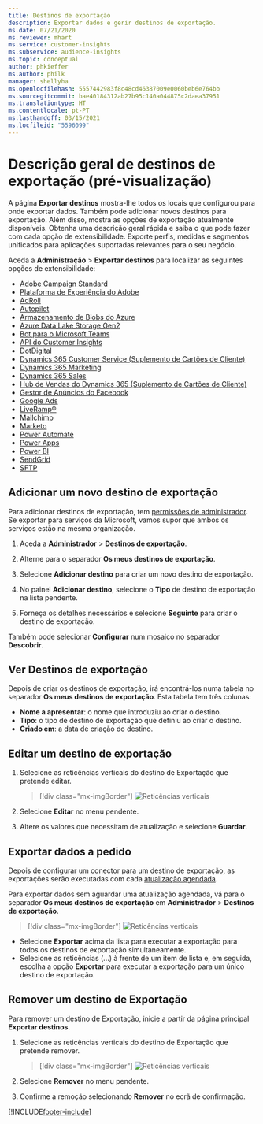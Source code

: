 ```yaml
---
title: Destinos de exportação
description: Exportar dados e gerir destinos de exportação.
ms.date: 07/21/2020
ms.reviewer: mhart
ms.service: customer-insights
ms.subservice: audience-insights
ms.topic: conceptual
author: phkieffer
ms.author: philk
manager: shellyha
ms.openlocfilehash: 5557442983f8c48cd46387009e0060beb6e764bb
ms.sourcegitcommit: bae40184312ab27b95c140a044875c2daea37951
ms.translationtype: HT
ms.contentlocale: pt-PT
ms.lasthandoff: 03/15/2021
ms.locfileid: "5596099"
---
```

# <a name="export-destinations-preview-overview"></a>Descrição geral de destinos de exportação (pré-visualização)

A página **Exportar destinos** mostra-lhe todos os locais que configurou para onde exportar dados. Também pode adicionar novos destinos para exportação. Além disso, mostra as opções de exportação atualmente disponíveis. Obtenha uma descrição geral rápida e saiba o que pode fazer com cada opção de extensibilidade. Exporte perfis, medidas e segmentos unificados para aplicações suportadas relevantes para o seu negócio.

Aceda a **Administração** > **Exportar destinos** para localizar as seguintes opções de extensibilidade:

- [Adobe Campaign Standard](export-adobe-campaign-standard.md)
- [Plataforma de Experiência do Adobe](export-adobe-experience-platform.md)
- [AdRoll](export-adroll.md)
- [Autopilot](export-autopilot.md)
- [Armazenamento de Blobs do Azure](export-azure-blob-storage.md)
- [Azure Data Lake Storage Gen2](export-azure-data-lake-storage-gen2.md)
- [Bot para o Microsoft Teams](export-teams-bot.md)
- [API do Customer Insights](apis.md)
- [DotDigital](export-dotdigital.md)
- [Dynamics 365 Customer Service (Suplemento de Cartões de Cliente)](customer-card-add-in.md)
- [Dynamics 365 Marketing](export-dynamics365-marketing.md)
- [Dynamics 365 Sales](export-dynamics365-sales.md)
- [Hub de Vendas do Dynamics 365 (Suplemento de Cartões de Cliente)](customer-card-add-in.md)
- [Gestor de Anúncios do Facebook](export-facebook.md)
- [Google Ads](export-google-ads.md)
- [LiveRamp&reg;](export-liveramp.md)
- [Mailchimp](export-mailchimp.md)
- [Marketo](export-marketo.md)
- [Power Automate](export-power-automate.md)
- [Power Apps](export-power-apps.md)
- [Power BI](export-power-bi.md)
- [SendGrid](export-sendgrid.md)
- [SFTP](export-sftp.md)

## <a name="add-a-new-export-destination"></a>Adicionar um novo destino de exportação

Para adicionar destinos de exportação, tem [permissões de administrador](permissions.md). Se exportar para serviços da Microsoft, vamos supor que ambos os serviços estão na mesma organização.

1. Aceda a **Administrador** > **Destinos de exportação**.

1. Alterne para o separador **Os meus destinos de exportação**.

1. Selecione **Adicionar destino** para criar um novo destino de exportação.

1. No painel **Adicionar destino**, selecione o **Tipo** de destino de exportação na lista pendente.

1. Forneça os detalhes necessários e selecione **Seguinte** para criar o destino de exportação.

Também pode selecionar **Configurar** num mosaico no separador **Descobrir**.

## <a name="view-export-destinations"></a>Ver Destinos de exportação

Depois de criar os destinos de exportação, irá encontrá-los numa tabela no separador **Os meus destinos de exportação**. Esta tabela tem três colunas:

- **Nome a apresentar**: o nome que introduziu ao criar o destino.
- **Tipo**: o tipo de destino de exportação que definiu ao criar o destino.
- **Criado em**: a data de criação do destino.

## <a name="edit-an-export-destination"></a>Editar um destino de exportação

1. Selecione as reticências verticais do destino de Exportação que pretende editar.

   > [!div class="mx-imgBorder"]
   > ![Reticências verticais](media/export-destinations-page-ellipsis.png "Reticências verticais")

1. Selecione **Editar** no menu pendente.

1. Altere os valores que necessitam de atualização e selecione **Guardar**.

## <a name="export-data-on-demand"></a>Exportar dados a pedido

Depois de configurar um conector para um destino de exportação, as exportações serão executadas com cada [atualização agendada](system.md#schedule-tab).

Para exportar dados sem aguardar uma atualização agendada, vá para o separador **Os meus destinos de exportação** em **Administrador** > **Destinos de exportação**.

> [!div class="mx-imgBorder"]
> ![Reticências verticais](media/export-destinations-page-ellipsis.png "Reticências verticais")

- Selecione **Exportar** acima da lista para executar a exportação para todos os destinos de exportação simultaneamente.
- Selecione as reticências (...) à frente de um item de lista e, em seguida, escolha a opção **Exportar** para executar a exportação para um único destino de exportação.

## <a name="remove-an-export-destination"></a>Remover um destino de Exportação

Para remover um destino de Exportação, inicie a partir da página principal **Exportar destinos**.

1. Selecione as reticências verticais do destino de Exportação que pretende remover.

   > [!div class="mx-imgBorder"]
   > ![Reticências verticais](media/export-destinations-page-ellipsis.png "Reticências verticais")

2. Selecione **Remover** no menu pendente.

3. Confirme a remoção selecionando **Remover** no ecrã de confirmação.


[!INCLUDE[footer-include](../includes/footer-banner.md)]
